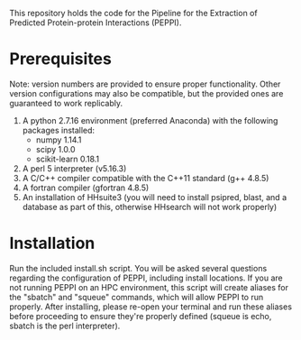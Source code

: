 This repository holds the code for the Pipeline for the Extraction of Predicted Protein-protein Interactions (PEPPI).

# Prerequisites
Note: version numbers are provided to ensure proper functionality.  Other version configurations may also be compatible, but the provided ones are guaranteed to work replicably.

1. A python 2.7.16 environment (preferred Anaconda) with the following packages installed:
   + numpy 1.14.1
   + scipy 1.0.0
   + scikit-learn 0.18.1
2. A perl 5 interpreter (v5.16.3)
3. A C/C++ compiler compatible with the C++11 standard (g++ 4.8.5)
4. A fortran compiler (gfortran 4.8.5)
5. An installation of HHsuite3 (you will need to install psipred, blast, and a database as part of this, otherwise HHsearch will not work properly)

# Installation
Run the included install.sh script.  You will be asked several questions regarding the configuration of PEPPI, including install locations.  If you are not running PEPPI on an HPC environment, this script will create aliases for the "sbatch" and "squeue" commands, which will allow PEPPI to run properly.  After installing, please re-open your terminal and run these aliases before proceeding to ensure they're properly defined (squeue is echo, sbatch is the perl interpreter).